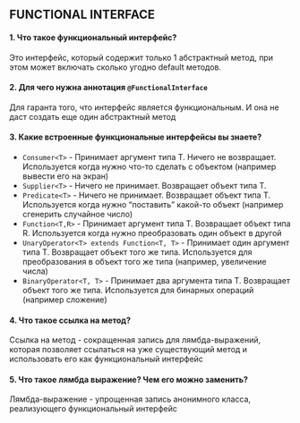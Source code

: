## FUNCTIONAL INTERFACE

#### 1. Что такое функциональный интерфейс?
Это интерфейс, который содержит только 1 абстрактный метод, при этом может включать сколько угодно default методов.

#### 2. Для чего нужна аннотация `@FunctionalInterface`
Для гаранта того, что интерфейс является функциональным. И она не даст создать еще один абстрактный метод

#### 3. Какие встроенные функциональные интерфейсы вы знаете?
- `Consumer<T>` - Принимает аргумент типа T. Ничего не возвращает.  Используется когда нужно что-то сделать с объектом (например вывести его на экран)
- `Supplier<T>` - Ничего не принимает. Возвращает объект типа T. 
- `Predicate<T>` - Ничего не принимает. Возвращает объект типа T. Используется когда нужно “поставить” какой-то объект (например сгенерить случайное число)
- `Function<T,R>` - Принимает аргумент типа T. Возвращает объект типа R. Используется когда нужно преобразовать один объект в другой
- `UnaryOperator<T> extends Function<T, T>` - Принимает один аргумент типа T. Возвращает объект того же типа. Используется для преобразования в объект того же типа (например, увеличение числа)
- `BinaryOperator<T, T>` -  Принимает два аргумента типа T. Возвращает объект того же типа. Используется для бинарных операций (например сложение)

#### 4. Что такое ссылка на метод?
Ссылка на метод - сокращенная запись для лямбда-выражений, которая позволяет ссылаться на уже существующий метод и использовать его как функциональный интерфейс

#### 5. Что такое лямбда выражение? Чем его можно заменить?
Лямбда-выражение - упрощенная запись анонимного класса, реализующего функциональный интерфейс